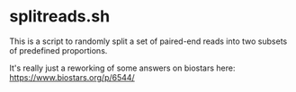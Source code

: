 # splitreads.sh

This is a script to randomly split a set of paired-end reads into two subsets of predefined proportions.

It's really just a reworking of some answers on biostars here: https://www.biostars.org/p/6544/